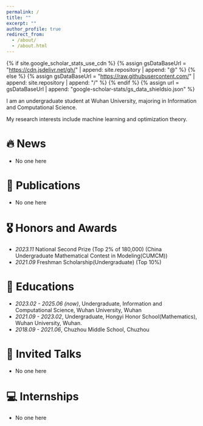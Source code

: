 ```yaml
---
permalink: /
title: ""
excerpt: ""
author_profile: true
redirect_from: 
  - /about/
  - /about.html
---
```


{% if site.google_scholar_stats_use_cdn %}
{% assign gsDataBaseUrl = "https://cdn.jsdelivr.net/gh/" | append: site.repository | append: "@" %}
{% else %}
{% assign gsDataBaseUrl = "https://raw.githubusercontent.com/" | append: site.repository | append: "/" %}
{% endif %}
{% assign url = gsDataBaseUrl | append: "google-scholar-stats/gs_data_shieldsio.json" %}

<span class='anchor' id='about-me'></span>

I am an undergraduate student at Wuhan University, majoring in Information and Computational Science.

My research interests include machine learning and optimization theory.

# 🔥 News
- No one here

# 📝 Publications 
- No one here

# 🎖 Honors and Awards
- *2023.11* National Second Prize (Top 2% of 180,000) (China Undergraduate Mathematical Contest in Modeling(CUMCM))
- *2021.09* Freshman Scholarship(Undergraduate) (Top 10%)

# 📖 Educations
- *2023.02 - 2025.06 (now)*, Undergraduate, Information and Computational Science, Wuhan University, Wuhan
- *2021.09 - 2023.02*, Undergraduate, Hongyi Honor School(Mathematics), Wuhan University, Wuhan.
- *2018.09 - 2021.06*, Chuzhou Middle School, Chuzhou
# 💬 Invited Talks
- No one here

# 💻 Internships
- No one here
